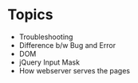 # Topics

- Troubleshooting
- Difference b/w Bug and Error
- DOM
- jQuery Input Mask
- How webserver serves the pages
